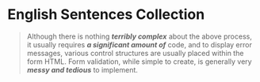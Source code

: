 # English Sentences Collection
> Although there is nothing ***terribly complex*** about the above process, it usually requires ***a significant amount of*** code, and to display error messages, various control structures are usually placed within the form HTML. Form validation, while simple to create, is generally very ***messy and tedious*** to implement.
